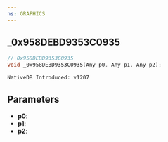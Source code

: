 ```yaml
---
ns: GRAPHICS
---
```

## _0x958DEBD9353C0935

```c
// 0x958DEBD9353C0935
void _0x958DEBD9353C0935(Any p0, Any p1, Any p2);
```

```
NativeDB Introduced: v1207
```

## Parameters
* **p0**:
* **p1**:
* **p2**:
